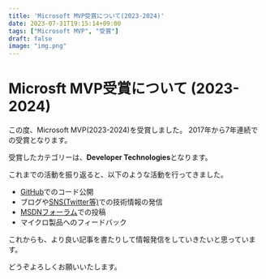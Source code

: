 ```yaml
---
title: 'Microsoft MVP受賞について(2023-2024)'
date: 2023-07-31T19:15:14+09:00
tags: ["Microsoft MVP", "受賞"]
draft: false
image: "img.png"
---
```


# Microsft MVP受賞について (2023-2024)

この度、Microsoft MVP(2023-2024)を受賞しました。
2017年から7年連続での受賞となります。

受賞したカテゴリーは、**Developer Technologies**となります。

これまでの活動を振り返ると、以下のような活動を行ってきました。

- [GitHub](https://github.com/kenjinote)でのコード公開
- ブログや[SNS(Twitter等)](https://twitter.com/kenjinote)での技術情報の発信
- [MSDNフォーラム](https://social.msdn.microsoft.com/Forums/ja-JP/home)での投稿
- マイクロ製品へのフィードバック

これからも、より良い記事を書たりして情報発信をしていきたいと思っています。

どうぞよろしくお願いいたします。

